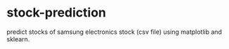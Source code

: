 # stock-prediction

predict stocks of samsung electronics stock (csv file) using matplotlib and sklearn.

